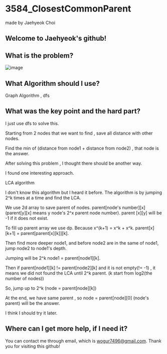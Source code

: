 # 3584_ClosestCommonParent

made by Jaehyeok Choi

## Welcome to Jaehyeok's github!

## What is the problem?

![image](https://github.com/Choi-JaeHyeok-21500749/3584_ClosestCommonParent/blob/main/3584_pro.PNG)

## What Algorithm should I use?

Graph Algorithm , dfs

## What was the key point and the hard part?

I just use dfs to solve this.

Starting from 2 nodes that we want to find , save all distance with other nodes.

Find the min of (distance from node1 + distance from node2) , that node is the answer.

After solving this problem , I thought there should be another way.

I found one interesting approach.

LCA algorithm

I don't know this algorithm but I heard it before. The algorithm is by jumping 2^k times at a time and find the LCA.

We use 2d array to save parent of nodes. parent[node's number][x] (parent[y][x] means y node's 2^x parent node number).
parent [x][y] will be -1 if it does not exist.

To fill up parent array we use dp. Because x^(k+1) = x^k + x^k. parent[x][k+1] = parent[parent[x][k]][k].

Then find more deeper node1, and before node2 are in the same of node1, jump node2 to node1's depth.

Jumping will be 2^k node1 = parent[node1][k].

Then if parent[node1][k] != parent[node2][k] and it is not empty(!= -1) , it means we did not found the LCA until 2^k  parent. (k start from log2(the number of nodes))

So, jump up to 2^k (node = parent[node][k])

At the end, we have same parent , so node = parent[node][0] (node's parent) will be the answer.

I think I should try it later.
 
## Where can I get more help, if I need it?

You can contact me through email, which is wogur7496@gmail.com.
Thank you for visiting this github!
